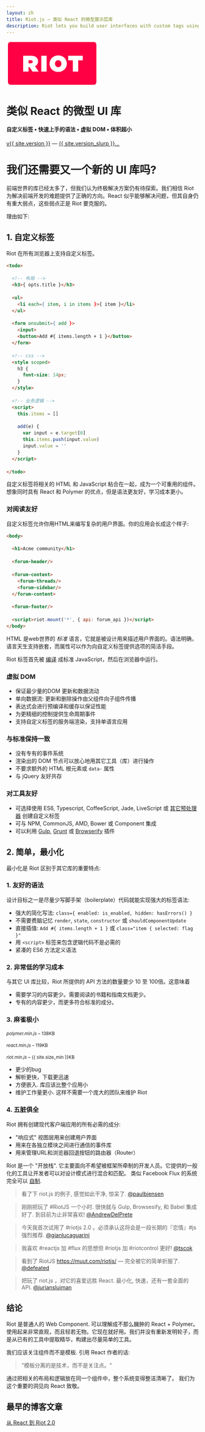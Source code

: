 ```yaml
---
layout: zh
title: Riot.js — 类似 React 的微型展示层库
description: Riot lets you build user interfaces with custom tags using simple and enjoyable syntax. It uses a virtual DOM similar to React but faster. Riot is very tiny compared to industry standards. We think there is a clear need for another UI library.
---
```


<div id="hero">
  <img src="/img/logo/riot240x.png">
  <h1>类似 React 的微型 UI 库</h1>
  <h4>自定义标签 • 快速上手的语法 • 虚拟 DOM • 体积超小</h4>

  <div id="version-slurp">
    <a href="/download/" class="tag blue">v{{ site.version }}</a> &mdash;
    <a href="/release-notes/">{{ site.version_slurp }}&hellip;</a>
  </div>

</div>


# 我们还需要又一个新的 UI 库吗?

前端世界的库已经太多了，但我们认为终极解决方案仍有待探索。我们相信 Riot 为解决前端开发的难题提供了正确的方向。React 似乎能够解决问题，但其自身仍有重大弱点，这些弱点正是 Riot 要克服的。

理由如下:

## 1. 自定义标签

Riot 在所有浏览器上支持自定义标签。

``` html
<todo>

  <!-- 布局 -->
  <h3>{ opts.title }</h3>

  <ul>
    <li each={ item, i in items }>{ item }</li>
  </ul>

  <form onsubmit={ add }>
    <input>
    <button>Add #{ items.length + 1 }</button>
  </form>

  <!-- css -->
  <style scoped>
    h3 {
      font-size: 14px;
    }
  </style>

  <!-- 业务逻辑 -->
  <script>
    this.items = []

    add(e) {
      var input = e.target[0]
      this.items.push(input.value)
      input.value = ''
    }
  </script>

</todo>
```

自定义标签将相关的 HTML 和 JavaScript 粘合在一起，成为一个可重用的组件。想象同时具有 React 和 Polymer 的优点，但是语法更友好，学习成本更小。

### 对阅读友好

自定义标签允许你用HTML来编写复杂的用户界面。你的应用会长成这个样子:

``` html
<body>

  <h1>Acme community</h1>

  <forum-header/>

  <forum-content>
    <forum-threads/>
    <forum-sidebar/>
  </forum-content>

  <forum-footer/>

  <script>riot.mount('*', { api: forum_api })</script>
</body>
```

HTML 是web世界的 *标准* 语言，它就是被设计用来描述用户界面的。语法明确，语言天生支持嵌套，而属性可以作为向自定义标签提供选项的简洁手段。

Riot 标签首先被 [编译](/zh/guide/compiler/) 成标准 JavaScript，然后在浏览器中运行。


### 虚拟 DOM
- 保证最少量的DOM 更新和数据流动
- 单向数据流: 更新和删除操作由父组件向子组件传播
- 表达式会进行预编译和缓存以保证性能
- 为更精细的控制提供生命周期事件
- 支持自定义标签的服务端渲染，支持单语言应用


### 与标准保持一致
- 没有专有的事件系统
- 渲染出的 DOM 节点可以放心地用其它工具（库）进行操作
- 不要求额外的 HTML 根元素或 `data-` 属性
- 与 jQuery 友好共存


### 对工具友好
- 可选择使用 ES6, Typescript, CoffeeScript, Jade, LiveScript 或 [其它预处理器](/zh/guide/compiler/#pre-processors) 创建自定义标签
- 可与 NPM, CommonJS, AMD, Bower 或 Component 集成
- 可以利用 [Gulp](https://github.com/e-jigsaw/gulp-riot), [Grunt](https://github.com/ariesjia/grunt-riot) 或 [Browserify](https://github.com/jhthorsen/riotify) 插件



## 2. 简单，最小化

最小化是 Riot 区别于其它库的重要特点:


### 1. 友好的语法

设计目标之一是尽量少写脚手架（boilerplate）代码就能实现强大的标签语法:

- 强大的简化写法: `class={ enabled: is_enabled, hidden: hasErrors() }`
- 不需要费脑记忆 `render`, `state`, `constructor` 或 `shouldComponentUpdate`
- 直接插值: `Add #{ items.length + 1 }` 或 `class="item { selected: flag }"`
- 用 `<script>` 标签来包含逻辑代码不是必需的
- 紧凑的 ES6 方法定义语法


### 2. 非常低的学习成本

与其它 UI 库比较，Riot 所提供的 API 方法的数量要少 10 至 100倍。这意味着

- 需要学习的内容更少。需要阅读的书籍和指南文档更少。
- 专有的内容更少，而更多符合标准的成分。


### 3. 麻雀极小

<small><em>polymer.min.js</em> – 138KB</small>
<span class="bar red"></span>

<small><em>react.min.js</em> – 119KB</small>
<span class="bar red" style="width: {{ 138 / 119 * 100 }}"></span>

<small><em>riot.min.js</em> – {{ site.size_min }}KB</small>
<span class="bar blue" style="width: {{ site.size_min / 121 * 100 }}%"></span>

- 更少的bug
- 解析更快，下载更迅速
- 方便嵌入. 库应该比整个应用小
- 维护工作量更小. 这样不需要一个庞大的团队来维护 Riot



### 4. 五脏俱全

Riot 拥有创建现代客户端应用的所有必需的成分:

- "响应式" 视图层用来创建用户界面
- 用来在各独立模块之间进行通信的事件库
- 用来管理URL和浏览器回退按钮的路由器（Router）

Riot 是一个 "开放栈". 它主要面向不希望被框架所牵制的开发人员。它提供的一般化的工具让开发者可以对设计模式进行混合和匹配。 类似 Facebook Flux 的系统完全可以 [自制](https://github.com/jimsparkman/RiotControl).


> 看了下 riot.js 的例子, 感觉如此干净, 惊呆了. [@paulbjensen](https://twitter.com/paulbjensen/status/558378720403419137)

> 刚刚把玩了 #RiotJS 一个小时. 很快就与 Gulp, Browsesify, 和 Babel 集成好了. 到目前为止非常喜欢! [@AndrewDelPrete](https://twitter.com/AndrewDelPrete/status/630976295011127296)

> 今天我首次试用了 #riotjs 2.0 。必须承认这将会是一段长期的『恋情』#js 强烈推荐. [@gianlucaguarini](https://twitter.com/gianlucaguarini/status/559756081862574080)

> 我喜欢 #reactjs 加 #flux 的思想但 #riotjs 加 #riotcontrol 更好!
[@tscok](https://twitter.com/tscok/status/580509124598829056)

> 看到了 RiotJS https://muut.com/riotjs/ — 完全被它的简单折服了. [@defeated](https://twitter.com/defeated/status/559215403541757952)

> 把玩了 riot.js ，对它的喜爱远胜 React. 最小化, 快速，还有一套全面的 API. [@juriansluiman](https://twitter.com/juriansluiman/status/560399379035865088)


## 结论

Riot 是普通人的 Web Component. 可以理解成不那么臃肿的 React + Polymer。 使用起来非常直观，而且轻若无物。它现在就好用。我们并没有重新发明轮子，而是从已有的工具中提取精华，构建出尽量简单的工具。

我们应该关注组件而不是模板. 引用 React 作者的话:

> "模板分离的是技术，而不是关注点。"

通过把相关的布局和逻辑放在同一个组件中，整个系统变得整洁清晰了。 我们为这个重要的洞见向 React 致敬。


## 最早的博客文章

[从 React 到 Riot 2.0](https://muut.com/blog/technology/riot-2.0/)


